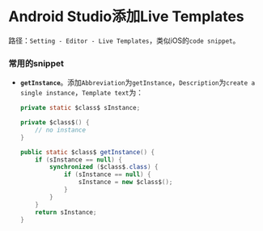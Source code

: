 # Android Studio添加Live Templates

路径：`Setting - Editor - Live Templates`，类似iOS的`code snippet`。

### 常用的snippet

* **`getInstance`**。添加`Abbreviation`为`getInstance`，`Description`为`create a single instance`，`Template text`为：

    ```java
    private static $class$ sInstance;
    
    private $class$() {
        // no instance
    }
    
    public static $class$ getInstance() {
        if (sInstance == null) {
            synchronized ($class$.class) {
                if (sInstance == null) {
                    sInstance = new $class$();
                }
            }
        }
        return sInstance;
    }
    ```